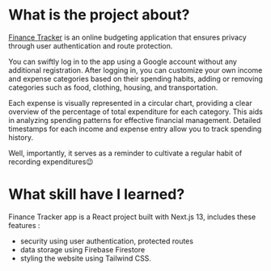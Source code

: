 # What is the project about?

[Finance Tracker](https://finance-tracker-theta.vercel.app/) is an online budgeting application that ensures privacy through user authentication and route protection.

You can swiftly log in to the app using a Google account without any additional registration. After logging in, you can customize your own income and expense categories based on their spending habits, adding or removing categories such as food, clothing, housing, and transportation. 

Each expense is visually represented in a circular chart, providing a clear overview of the percentage of total expenditure for each category. This aids in analyzing spending patterns for effective financial management. Detailed timestamps for each income and expense entry allow you to track spending history. 

Well, importantly, it serves as a reminder to cultivate a regular habit of recording expenditures😉

# What skill have I learned?

Finance Tracker app is a React project built with Next.js 13,  includes these features :
- security using user authentication, protected routes
- data storage using Firebase Firestore 
- styling the website using Tailwind CSS.
